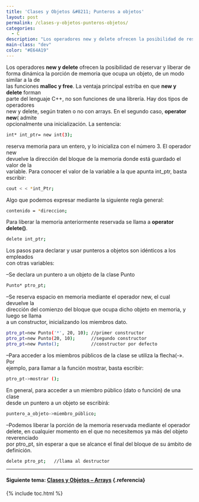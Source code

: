 ```yaml
---
title: 'Clases y Objetos &#8211; Punteros a objetos'
layout: post
permalink: /clases-y-objetos-punteros-objetos/
categories:
  - C
description: "Los operadores new y delete ofrecen la posibilidad de reservar y liberar de forma dinámica la porción de memoria que ocupa un objeto, de un modo similar a la de las funciones malloc y free."
main-class: "dev"
color: "#E64A19"
---
```

Los operadores **new y delete** ofrecen la posibilidad de reservar y liberar de  
forma dinámica la porción de memoria que ocupa un objeto, de un modo similar a la de  
las funciones **malloc y free**. La ventaja principal estriba en que **new y delete** forman  
parte del lenguaje C++, no son funciones de una librería. Hay dos tipos de operadores  
new y delete, según traten o no con arrays. En el segundo caso, **operator new**( admite  
opcionalmente una inicialización. La sentencia:  

<!--ad-->

```bash
int* int_ptr= new int(3);

```

reserva memoria para un entero, y lo inicializa con el número 3. El operador new  
devuelve la dirección del bloque de la memoria donde está guardado el valor de la  
variable. Para conocer el valor de la variable a la que apunta int_ptr, basta escribir:

```bash
cout < < *int_Ptr;

```

Algo que podemos expresar mediante la siguiente regla general:

```bash
contenido = *direccion;

```

Para liberar la memoria anteriormente reservada se llama a **operator delete()**.

```bash
delete int_ptr;

```

Los pasos para declarar y usar punteros a objetos son idénticos a los empleados  
con otras variables:

&#8211;Se declara un puntero a un objeto de la clase Punto

```bash
Punto* ptro_pt;

```

&#8211;Se reserva espacio en memoria mediante el operador new, el cual devuelve la  
dirección del comienzo del bloque que ocupa dicho objeto en memoria, y luego se llama  
a un constructor, inicializando los miembros dato.

```bash
ptro_pt=new Punto('*', 20, 10); //primer constructor
ptro_pt=new Punto(20, 10);      //segundo constructor
ptro_pt=new Punto();            //constructor por defecto

```

&#8211;Para acceder a los miembros públicos de la clase se utiliza la flecha(-». Por  
ejemplo, para llamar a la función mostrar, basta escribir:

```bash
ptro_pt->mostrar ();

```

En general, para acceder a un miembro público (dato o función) de una clase  
desde un puntero a un objeto se escribirá:

```bash
puntero_a_objeto->miembro_público;

```

&#8211;Podemos liberar la porción de la memoria reservada mediante el operador  
delete, en cualquier momento en el que no necesitemos ya más del objeto reverenciado  
por ptro_pt, sin esperar a que se alcance el final del bloque de su ámbito de definición.

```bash
delete ptro_pt;   //llama al destructor

```

* * *

#### Siguiente tema: [Clases y Objetos &#8211; Arrays][1] {.referencia}



 [1]: https://elbauldelprogramador.com/clases-y-objetos-arrays/

{% include toc.html %}
